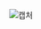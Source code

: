 ![캡처](https://user-images.githubusercontent.com/105197635/200720173-2258118c-191e-4280-acb5-2d45090a02df.PNG)
